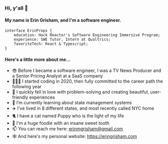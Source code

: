 ### Hi, y'all 👋

#### My name is Erin Grisham, and I'm a software engineer. 

    interface ErinProps {
        education: Hack Reactor's Software Engineering Immersive Program;
        experience: SWE Tutor, Intern at Qualtrics;
        favoriteTech: React & Typescript;
    }

#### Here's a little more about me...
- 😎 Before I became a software engineer, I was a TV News Producer and a Senior Pricing Analyst at a SaaS company
- 🏃🏼‍♀️ I started coding in 2020, then fully committed to the career path the following year
- 💖 I quickly fell in love with problem-solving and creating beautiful, user-friendly experiences
- 🌱 I’m currently learning about state management systems
- ✈️ I've lived in 8 different states, and most recently called NYC home
- 🐈 I have a cat named Puppy who is the light of my life
- 🍩 I'm a huge foodie with an insane sweet tooth
- 📫 You can reach me here: erinmgrisham@gmail.com
- 🕸 And here's my personal website: https://eringrisham.com
